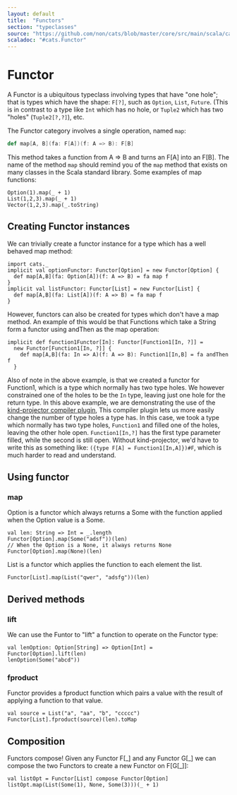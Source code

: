 ```yaml
---
layout: default
title:  "Functors"
section: "typeclasses"
source: "https://github.com/non/cats/blob/master/core/src/main/scala/cats/Functor.scala"
scaladoc: "#cats.Functor"
---
```

# Functor

A Functor is a ubiquitous typeclass involving types that have "one
hole"; that is types which have the shape: `F[?]`, such as `Option`,
`List`, `Future`. (This is in contrast to a type like `Int` which has
no hole, or `Tuple2` which has two "holes" (`Tuple2[?,?]`), etc.

The Functor category involves a single operation, named `map`:

```scala
def map[A, B](fa: F[A])(f: A => B): F[B]
```

This method takes a function from A => B and turns an F[A] into an
F[B].  The name of the method `map` should remind you of the `map`
method that exists on many classes in the Scala standard library. Some
examples of map functions:

```tut
Option(1).map(_ + 1)
List(1,2,3).map(_ + 1)
Vector(1,2,3).map(_.toString)
```

## Creating Functor instances

We can trivially create a functor instance for a type which has a well
  behaved map method:

```tut
import cats._
implicit val optionFunctor: Functor[Option] = new Functor[Option] {
  def map[A,B](fa: Option[A])(f: A => B) = fa map f
}
implicit val listFunctor: Functor[List] = new Functor[List] {
  def map[A,B](fa: List[A])(f: A => B) = fa map f
}
```

However, functors can also be created for types which don't have a map
method. An example of this would be that Functions which take a String
form a functor using andThen as the map operation:

```tut
implicit def function1Functor[In]: Functor[Function1[In, ?]] =
  new Functor[Function1[In, ?]] {
    def map[A,B](fa: In => A)(f: A => B): Function1[In,B] = fa andThen f
  }
```

Also of note in the above example, is that we created a functor for
Function1, which is a type which normally has two type holes. We
however constrained one of the holes to be the `In` type, leaving just
one hole for the return type. In this above example, we are
demonstrating the use of the
[kind-projector compiler plugin](https://github.com/non/kind-projector),
This compiler plugin lets us more easily change the number of type
holes a type has. In this case, we took a type which normally has two
type holes, `Function1` and filled one of the holes, leaving the other
hole open. `Function1[In,?]` has the first type parameter filled,
while the second is still open. Without kind-projector, we'd have to
write this as something like: `({type F[A] = Function1[In,A]})#F`,
which is much harder to read and understand.

## Using functor

### map

Option is a functor which always returns a Some with the function
applied when the Option value is a Some.

```tut
val len: String => Int = _.length
Functor[Option].map(Some("adsf"))(len)
// When the Option is a None, it always returns None
Functor[Option].map(None)(len)
```

List is a functor which applies the function to each element the list.
```tut
Functor[List].map(List("qwer", "adsfg"))(len)
```

## Derived methods

### lift

 We can use the Funtor to "lift" a function to operate on the Functor type:

```tut
val lenOption: Option[String] => Option[Int] = Functor[Option].lift(len)
lenOption(Some("abcd"))
```

### fproduct

Functor provides a fproduct function which pairs a value with the
result of applying a function to that value.

```tut
val source = List("a", "aa", "b", "ccccc")
Functor[List].fproduct(source)(len).toMap
```

## Composition

Functors compose! Given any Functor F[\_] and any Functor G[\_] we can
compose the two Functors to create a new Functor on F[G[\_]]:

```tut
val listOpt = Functor[List] compose Functor[Option]
listOpt.map(List(Some(1), None, Some(3)))(_ + 1)
```
